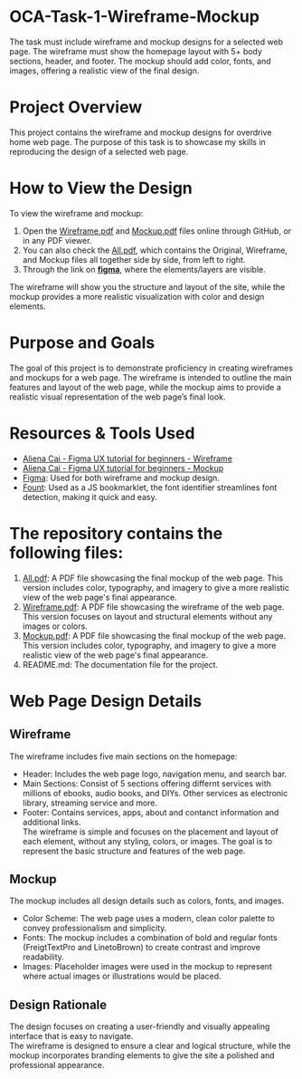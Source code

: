 # OCA-Task-1-Wireframe-Mockup
The task must include wireframe and mockup designs for a selected web page. The wireframe must show the homepage layout with 5+ body sections, header, and footer. The mockup should add color, fonts, and images, offering a realistic view of the final design.

# Project Overview
This project contains the wireframe and mockup designs for overdrive home web page. The purpose of this task is to showcase my skills in reproducing the design of a selected web page.

# How to View the Design
To view the wireframe and mockup:
1. Open the [Wireframe.pdf](/Wireframe.pdf.pdf) and [Mockup.pdf](/Mockup.pdf) files online through GitHub, or in any PDF viewer.
2. You can also check the [All.pdf](/All.pdf), which contains the Original, Wireframe, and Mockup files all together side by side, from left to right.
3. Through the link on [**figma**](https://www.figma.com/design/HNkxyI4pFBSAxFS1OyGEQ3), where the elements/layers are visible.

The wireframe will show you the structure and layout of the site, while the mockup provides a more realistic visualization with color and design elements.


# Purpose and Goals
The goal of this project is to demonstrate proficiency in creating wireframes and mockups for a web page. The wireframe is intended to outline the main features and layout of the web page, while the mockup aims to provide a realistic visual representation of the web page’s final look.

# Resources & Tools Used
*  [Aliena Cai - Figma UX tutorial for beginners - Wireframe](https://www.youtube.com/watch?v=D4NyQ5iOMF0)
*  [Aliena Cai - Figma UX tutorial for beginners - Mockup](https://www.youtube.com/watch?v=oZAKb_gs2Uo)
*  [Figma](https://www.figma.com/): Used for both wireframe and mockup design.
*  [Fount](https://fount.artequalswork.com/): Used as a JS bookmarklet, the font identifier streamlines font detection, making it quick and easy.

# The repository contains the following files:
1. [All.pdf](/All.pdf):  A PDF file showcasing the final mockup of the web page. This version includes color, typography, and imagery to give a more realistic view of the web page's final appearance.
2. [Wireframe.pdf](/Wireframe.pdf): A PDF file showcasing the wireframe of the web page. This version focuses on layout and structural elements without any images or colors.
3. [Mockup.pdf](/Mockup.pdf): A PDF file showcasing the final mockup of the web page. This version includes color, typography, and imagery to give a more realistic view of the web page's final appearance.
4. README.md: The documentation file for the project.

# Web Page Design Details
## Wireframe
The wireframe includes five main sections on the homepage:
-  Header: Includes the web page logo, navigation menu, and search bar.
-  Main Sections: Consist of 5 sections offering differnt services with millions of ebooks, audio books, and DIYs. Other services as electronic library, streaming service and more.
-  Footer: Contains services, apps, about and contanct information and additional links.<br>
The wireframe is simple and focuses on the placement and layout of each element, without any styling, colors, or images. The goal is to represent the basic structure and features of the web page.

## Mockup
The mockup includes all design details such as colors, fonts, and images.
-  Color Scheme: The web page uses a modern, clean color palette to convey professionalism and simplicity.
-  Fonts: The mockup includes a combination of bold and regular fonts (FreigtTextPro and LinetoBrown) to create contrast and improve readability.
-  Images: Placeholder images were used in the mockup to represent where actual images or illustrations would be placed.

## Design Rationale
The design focuses on creating a user-friendly and visually appealing interface that is easy to navigate.<br>
The wireframe is designed to ensure a clear and logical structure, while the mockup incorporates branding elements to give the site a polished and professional appearance.
